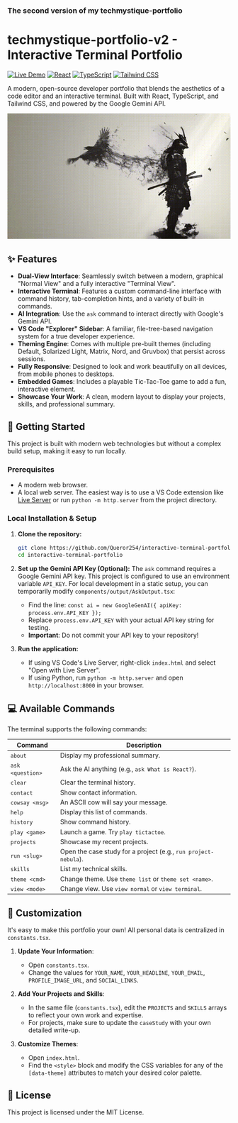 ### The second version of my techmystique-portfolio

# techmystique-portfolio-v2 - Interactive Terminal Portfolio

[![Live Demo](https://img.shields.io/badge/Live-Demo-brightgreen?style=for-the-badge)](https://techmystique.vercel.app/)
[![React](https://img.shields.io/badge/React-20232A?style=for-the-badge&logo=react&logoColor=61DAFB)](https://react.dev/)
[![TypeScript](https://img.shields.io/badge/TypeScript-007ACC?style=for-the-badge&logo=typescript&logoColor=white)](https://www.typescriptlang.org/)
[![Tailwind CSS](https://img.shields.io/badge/Tailwind_CSS-38B2AC?style=for-the-badge&logo=tailwind-css&logoColor=white)](https://tailwindcss.com/)

A modern, open-source developer portfolio that blends the aesthetics of a code editor and an interactive terminal. Built with React, TypeScript, and Tailwind CSS, and powered by the Google Gemini API.

![Portfolio Showcase GIF](https://github.com/Queror254/Queror254/raw/main/download.gif)

## ✨ Features

- **Dual-View Interface**: Seamlessly switch between a modern, graphical "Normal View" and a fully interactive "Terminal View".
- **Interactive Terminal**: Features a custom command-line interface with command history, tab-completion hints, and a variety of built-in commands.
- **AI Integration**: Use the `ask` command to interact directly with Google's Gemini API.
- **VS Code "Explorer" Sidebar**: A familiar, file-tree-based navigation system for a true developer experience.
- **Theming Engine**: Comes with multiple pre-built themes (including Default, Solarized Light, Matrix, Nord, and Gruvbox) that persist across sessions.
- **Fully Responsive**: Designed to look and work beautifully on all devices, from mobile phones to desktops.
- **Embedded Games**: Includes a playable Tic-Tac-Toe game to add a fun, interactive element.
- **Showcase Your Work**: A clean, modern layout to display your projects, skills, and professional summary.

## 🚀 Getting Started

This project is built with modern web technologies but without a complex build setup, making it easy to run locally.

### Prerequisites

- A modern web browser.
- A local web server. The easiest way is to use a VS Code extension like [Live Server](https://marketplace.visualstudio.com/items?itemName=ritwickdey.LiveServer) or run `python -m http.server` from the project directory.

### Local Installation & Setup

1.  **Clone the repository:**

    ```bash
    git clone https://github.com/Queror254/interactive-terminal-portfolio.git
    cd interactive-terminal-portfolio
    ```

2.  **Set up the Gemini API Key (Optional):**
    The `ask` command requires a Google Gemini API key. This project is configured to use an environment variable `API_KEY`. For local development in a static setup, you can temporarily modify `components/output/AskOutput.tsx`:

    - Find the line: `const ai = new GoogleGenAI({ apiKey: process.env.API_KEY });`
    - Replace `process.env.API_KEY` with your actual API key string for testing.
    - **Important**: Do not commit your API key to your repository!

3.  **Run the application:**
    - If using VS Code's Live Server, right-click `index.html` and select "Open with Live Server".
    - If using Python, run `python -m http.server` and open `http://localhost:8000` in your browser.

## 💻 Available Commands

The terminal supports the following commands:

| Command          | Description                                                     |
| ---------------- | --------------------------------------------------------------- |
| `about`          | Display my professional summary.                                |
| `ask <question>` | Ask the AI anything (e.g., `ask What is React?`).               |
| `clear`          | Clear the terminal history.                                     |
| `contact`        | Show contact information.                                       |
| `cowsay <msg>`   | An ASCII cow will say your message.                             |
| `help`           | Display this list of commands.                                  |
| `history`        | Show command history.                                           |
| `play <game>`    | Launch a game. Try `play tictactoe`.                            |
| `projects`       | Showcase my recent projects.                                    |
| `run <slug>`     | Open the case study for a project (e.g., `run project-nebula`). |
| `skills`         | List my technical skills.                                       |
| `theme <cmd>`    | Change theme. Use `theme list` or `theme set <name>`.           |
| `view <mode>`    | Change view. Use `view normal` or `view terminal`.              |

## 🎨 Customization

It's easy to make this portfolio your own! All personal data is centralized in `constants.tsx`.

1.  **Update Your Information**:

    - Open `constants.tsx`.
    - Change the values for `YOUR_NAME`, `YOUR_HEADLINE`, `YOUR_EMAIL`, `PROFILE_IMAGE_URL`, and `SOCIAL_LINKS`.

2.  **Add Your Projects and Skills**:

    - In the same file (`constants.tsx`), edit the `PROJECTS` and `SKILLS` arrays to reflect your own work and expertise.
    - For projects, make sure to update the `caseStudy` with your own detailed write-up.

3.  **Customize Themes**:
    - Open `index.html`.
    - Find the `<style>` block and modify the CSS variables for any of the `[data-theme]` attributes to match your desired color palette.

## 📜 License

This project is licensed under the MIT License.

